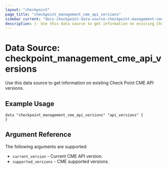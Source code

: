 ```yaml
---
layout: "checkpoint"
page_title: "checkpoint_management_cme_api_versions"
sidebar_current: "docs-checkpoint-data-source-checkpoint-management-cme-api-versions"
description: |- Use this data source to get information on existing Check Point CME API versions.
---
```


# Data Source: checkpoint_management_cme_api_versions

Use this data source to get information on existing Check Point CME API versions.

## Example Usage

```hcl
data "checkpoint_management_cme_api_versions" "api_versions" {
}
```

## Argument Reference

The following arguments are supported:

* `current_version` - Current CME API version.
* `supported_versions` - CME supported versions.
